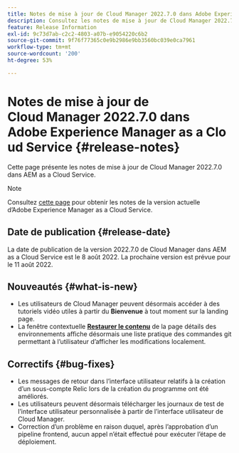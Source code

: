 ```yaml
---
title: Notes de mise à jour de Cloud Manager 2022.7.0 dans Adobe Experience Manager as a Cloud Service
description: Consultez les notes de mise à jour de Cloud Manager 2022.7.0 dans AEM as a Cloud Service.
feature: Release Information
exl-id: 9c73d7ab-c2c2-4803-a07b-e9054220c6b2
source-git-commit: 9f76f77365c0e9b2986e9bb3560bc039e0ca7961
workflow-type: tm+mt
source-wordcount: '200'
ht-degree: 53%

---
```



# Notes de mise à jour de Cloud Manager 2022.7.0 dans Adobe Experience Manager as a Cloud Service {#release-notes}

Cette page présente les notes de mise à jour de Cloud Manager 2022.7.0 dans AEM as a Cloud Service.

>[!NOTE]
>
>Consultez [cette page](/help/release-notes/release-notes-cloud/release-notes-current.md) pour obtenir les notes de la version actuelle d’Adobe Experience Manager as a Cloud Service.

## Date de publication {#release-date}

La date de publication de la version 2022.7.0 de Cloud Manager dans AEM as a Cloud Service est le 8 août 2022. La prochaine version est prévue pour le 11 août 2022.

## Nouveautés {#what-is-new}

* Les utilisateurs de Cloud Manager peuvent désormais accéder à des tutoriels vidéo utiles à partir du **Bienvenue** à tout moment sur la landing page.
* La fenêtre contextuelle **[Restaurer le contenu](/help/operations/backup.md)** de la page détails des environnements affiche désormais une liste pratique des commandes git permettant à l’utilisateur d’afficher les modifications localement.

## Correctifs {#bug-fixes}

* Les messages de retour dans l’interface utilisateur relatifs à la création d’un sous-compte Relic lors de la création du programme ont été améliorés.
* Les utilisateurs peuvent désormais télécharger les journaux de test de l’interface utilisateur personnalisée à partir de l’interface utilisateur de Cloud Manager.
* Correction d’un problème en raison duquel, après l’approbation d’un pipeline frontend, aucun appel n’était effectué pour exécuter l’étape de déploiement.
